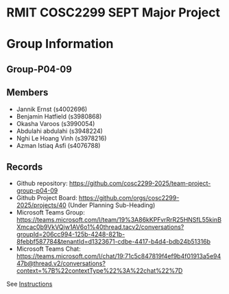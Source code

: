 
# RMIT COSC2299 SEPT Major Project

# Group Information

## Group-P04-09

## Members
* Jannik Ernst (s4002696)
* Benjamin Hatfield (s3980868)
* Okasha Varoos (s3990054)
* Abdulahi abdulahi (s3948224)
* Nghi Le Hoang Vinh (s3978216)
* Azman Istiaq Asfi (s4076788)

## Records

* Github repository: https://github.com/cosc2299-2025/team-project-group-p04-09
* Github Project Board: https://github.com/orgs/cosc2299-2025/projects/40 (Under Planning Sub-Heading)
* Microsoft Teams Group: https://teams.microsoft.com/l/team/19%3A86kKPFvrRrR25HNSfL55kinBXmcac0b9VkVQjw1AV6o1%40thread.tacv2/conversations?groupId=206cc994-125b-4248-821b-8febbf587784&tenantId=d1323671-cdbe-4417-b4d4-bdb24b51316b
* Microsoft Teams Chat: https://teams.microsoft.com/l/chat/19:71c5c847819f4ef9b4f01913a5e9447b@thread.v2/conversations?context=%7B%22contextType%22%3A%22chat%22%7D

See [Instructions](INSTRUCTIONS.md)
